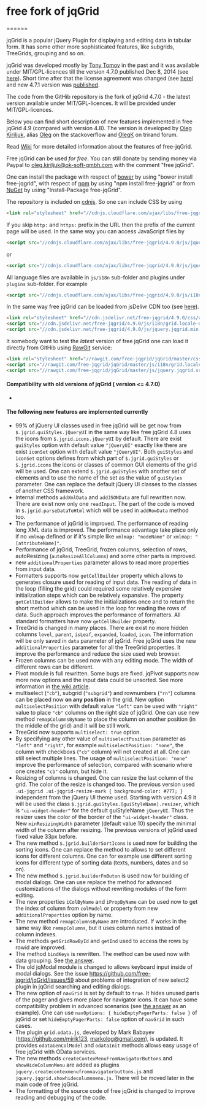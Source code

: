 # free fork of jqGrid
======

jqGrid is a popular jQuery Plugin for displaying and editing data in tabular form. It has some other more sophisticated features, like subgrids, TreeGrids, grouping and so on.

jqGrid was developed mostly by [Tony Tomov](https://github.com/tonytomov) in the past and it was available under MIT/GPL-licences till the version 4.7.0 published Dec 8, 2014 (see [here](https://github.com/tonytomov/jqGrid/tree/v4.7.0)). Short time after that the license agreement was changed (see <a href="https://github.com/tonytomov/jqGrid/commit/1b2cb55c93ee8b279f15a3faf5a2f82a98da3b4c">here</a>) and new 4.7.1 version was <a href="https://github.com/tonytomov/jqGrid/tree/v4.7.1">published</a>.

The code from the GitHib repository is the fork of jqGrid 4.7.0 - the latest version available under MIT/GPL-licences. It will be provided under MIT/GPL-licences.

Below you can find short description of new features implemented in free jqGrid 4.9 (compared with version 4.8). The version is developed by [Oleg Kiriljuk](https://github.com/OlegKi), alias [Oleg](http://stackoverflow.com/users/315935/oleg) on the stackoverflow and [OlegK](http://www.trirand.com/blog/?page_id=393) on trirand forum.

Read [Wiki](https://github.com/free-jqgrid/jqGrid/wiki) for more detailed information about the features of free-jqGrid.

Free jqGrid can be used *for free*. You can still donate by sending money via Paypal to oleg.kiriljuk@ok-soft-gmbh.com with the comment "free jqGrid".

One can install the package with respect of [bower](http://bower.io/search/?q=free-jqgrid) by using "bower install free-jqgrid", with respect of [npm](https://www.npmjs.com/package/free-jqgrid) by using "npm install free-jqgrid" or from [NuGet](https://www.nuget.org/packages/free-jqGrid) by using "Install-Package free-jqGrid".

The repository is included on [cdnjs](https://cdnjs.com/libraries/free-jqgrid). So one can include CSS by using
```html
<link rel="stylesheet" href="//cdnjs.cloudflare.com/ajax/libs/free-jqgrid/4.9.0/css/ui.jqgrid.css">
```
If you skip `http:` and `https:` prefix in the URL then the prefix of the current page will be used. In the same way you can access JavaScript files by
```html
<script src="//cdnjs.cloudflare.com/ajax/libs/free-jqgrid/4.9.0/js/jquery.jqgrid.min.js"></script>
```
or
```html
<script src="//cdnjs.cloudflare.com/ajax/libs/free-jqgrid/4.9.0/js/jquery.jqgrid.src.js"></script>
```
All language files are available in `js/i18n` sub-folder and plugins under `plugins` sub-folder. For example
```html
<script src="//cdnjs.cloudflare.com/ajax/libs/free-jqgrid/4.9.0/js/i18n/grid.locale-de.js"></script>
```

In the same way free jqGrid can be loaded from jsDelivr CDN too (see [here](http://www.jsdelivr.com/#!free-jqgrid)). 
```html
<link rel="stylesheet" href="//cdn.jsdelivr.net/free-jqgrid/4.9.0/css/ui.jqgrid.css">
<script src="//cdn.jsdelivr.net/free-jqgrid/4.9.0/js/i18n/grid.locale-de.js"></script>
<script src="//cdn.jsdelivr.net/free-jqgrid/4.9.0/js/jquery.jqgrid.min.js"></script>
```

It somebody want to test the *latest* version of free jqGrid one can load it directly from GitHib using [RawGit](http://rawgit.com/) service:
```html
<link rel="stylesheet" href="//rawgit.com/free-jqgrid/jqGrid/master/css/ui.jqgrid.css">
<script src="//rawgit.com/free-jqgrid/jqGrid/master/js/i18n/grid.locale-de.js"></script>
<script src="//rawgit.com/free-jqgrid/jqGrid/master/js/jquery.jqgrid.src.js"></script>
```


#### Compatibility with old versions of jqGrid ( version <= 4.7.0)

* 

#### The following **new features** are implemented currently

* 99% of jQuery UI classes used in free jqGrid will be get now from `$.jgrid.guiStyles.jQueryUI` in the same way like free jqGrid 4.8 uses the icons from `$.jgrid.icons.jQueryUI` by default. There are exist `guiStyles` option with default value `"jQueryUI"` exactly like there are exist `iconSet` option with default value `"jQueryUI"`. Both `guiStyles` and `iconSet` options defines from which part of `$.jgrid.guiStyles` or `$.jgrid.icons` the icons or classes of common GUI elements of the grid will be used. One can extend `$.jgrid.guiStyles` with another set of elements and to use the name of the set as the value of `guiStyles` parameter. One can replace the default jQuery UI classes to the classes of another CSS framework.
* Internal methods `addXmlData` and `addJSONData` are full rewritten now. There are exist now only one `readInput`. The part of the code is moved in `$.jgrid.parseDataToHtml` which will be used in `addRowData` method too.
* The performance of jqGrid is improved. The performance of reading long XML data is improved. The performance advantage take place only if no `xmlmap` defined or if it's simple like `xmlmap: "nodeName"` or `xmlmap: "[attributeName]"`.
* Performance of jqGrid, TreeGrid, frozen columns, selection of rows, autoResizing (`autoResizeAllColumns`) and some other parts is improved.
* new `additionalProperties` parameter allows to read more properties from input data.
* Formatters supports now `getCellBuilder` property which allows to generates closure used for reading of input data. The reading of data in the loop (filling the grid) could required some relatively expensive initialization steps which can be relatively expansive. The property `getCellBuilder` allows to make the initializations once and to return the short method which can be used in the loop for reading the rows of data. Such approach improves the performance of formatters. All standard formatters have now `getCellBuilder` property.
* TreeGrid is changed in many places. There are exist no more hidden columns `level`, `parent`, `isLeaf`, `expanded`, `loaded`, `icon`. The information will be only saved in `data` parameter of jqGrid. Free jqGrid uses the new `additionalProperties` parameter for all the TreeGrid properties. It improve the performance and reduce the size used web browser.
* Frozen columns can be used now with any editing mode. The width of different rows can be different.
* Pivot module is full rewritten. Some bugs are fixed. jqPivot supports now more new options and the input data could be unsorted. See more information in [the wiki article](https://github.com/free-jqgrid/jqGrid/wiki/jqPivot-in-version-4.9).
* multiselect (`"cb"`), subgrid (`"subgrid"`) and rownumbers (`"rn"`) columns can be placed now **on any position** in the grid. New option `multiselectPosition` with default value `"left"` can be used with `"right"` value to place `"cb"` columns on the right size of jqGrid. One can use new method `remapColumnsByName` to place the column on another position (in the middle of the grid) and it will be still work.
* TreeGrid now supports `multiselect: true` option.
* By specifying any other value of `multiselectPosition` parameter as `"left"` and `"right"`, for example `multiselectPosition: "none"`, the column with checkboxs (`"cb"` column) will not created at all. One can still select multiple lines. The usage of `multiselectPosition: "none"` improve the performance of selection, compared with scenario where one creates `"cb"` column, but hide it.
* Resizing of columns is changed. One can resize the last column of the grid. The color of the resize is changed too. The previous version used `.ui-jqgrid .ui-jqgrid-resize-mark { background-color: #777; }` independent from the jQuery UI theme used. Starting with version 4.9 it will be used the class `$.jgrid.guiStyles.[guiStyleName].resizer`, which is `"ui-widget-header"` for the default guiStyleName `jQueryUI`. Thus the resizer uses the color of the border of the `"ui-widget-header"` class. New `minResizingWidth` parameter (default value 10) specify the minimal width of the column after resizing. The previous versions of jqGrid used fixed value 33px before.
* The new method `$.jgrid.builderSortIcons` is used now for building the sorting icons. One can replace the method to allows to set different icons for different columns. One can for example use different sorting icons for different type of sorting data (texts, numbers, dates and so on).
* The new method `$.jgrid.builderFmButon` is used now for building of modal dialogs. One can use replace the method for advanced customizations of the dialogs without rewriting modules of the form editing.
* The new properties `iColByName` and `iPropByName` can be used now to get the index of column from `colModel` or property from new `additionalProperties` option by name.
* The new method `remapColumnsByName` are introduced. If works in the same way like `remapColumns`, but it uses column names instead of column indexes.
* The methods `getGridRowById` and `getInd` used to access the rows by rowid are improved. 
* The method `bindKeys` is rewritten. The method can be used now with data grouping. See [the answer](http://stackoverflow.com/a/30470114/315935).
* The old jqModal module is changed to allows keyboard input inside of modal dialogs. See the issue https://github.com/free-jqgrid/jqGrid/issues/59 about problems of integration of new select2 plugin in jqGrid searching and editing dialogs.
* The new option of `navGrid` is set by default to `true`. It hides unused parts of the pager and gives more place for navigator icons. It can have some compatibility problem in advanced scenarios (see [the answer](http://stackoverflow.com/a/30687097/315935) as an example). One can use `navOptions: { hideEmptyPagerParts: false }` of jqGrid or set `hideEmptyPagerParts: false` option of `navGrid` in such cases.
* The plugin `grid.odata.js`, developed by Mark Babayev (https://github.com/mirik123, markolog@gmail.com), is updated. It provides `odataGenColModel` and `odataInit` methods allows easy usage of free jqGrid with OData services.
* The new methods `createContexMenuFromNavigatorButtons` and `showHideColumnMenu` are added as plugins `jquery.createcontexmenufromnavigatorbuttons.js` and `jquery.jqgrid.showhidecolumnmenu.js`. There will be moved later in the main code of free jqGrid.
* The formatting of the source code of free jqGrid is changed to improve reading and debugging of the code.
